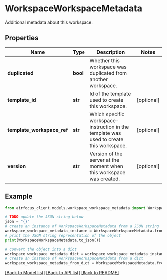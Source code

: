 # WorkspaceWorkspaceMetadata

Additional metadata about this workspace.

## Properties

Name | Type | Description | Notes
------------ | ------------- | ------------- | -------------
**duplicated** | **bool** | Whether this workspace was duplicated from another workspace. | 
**template_id** | **str** | Id of the template used to create this workspace. | [optional] 
**template_workspace_ref** | **str** | Which specific workspace-instruction in the template was used to create this workspace. | [optional] 
**version** | **str** | Version of the server at the moment when this workspace was created. | [optional] 

## Example

```python
from airfocus_client.models.workspace_workspace_metadata import WorkspaceWorkspaceMetadata

# TODO update the JSON string below
json = "{}"
# create an instance of WorkspaceWorkspaceMetadata from a JSON string
workspace_workspace_metadata_instance = WorkspaceWorkspaceMetadata.from_json(json)
# print the JSON string representation of the object
print(WorkspaceWorkspaceMetadata.to_json())

# convert the object into a dict
workspace_workspace_metadata_dict = workspace_workspace_metadata_instance.to_dict()
# create an instance of WorkspaceWorkspaceMetadata from a dict
workspace_workspace_metadata_from_dict = WorkspaceWorkspaceMetadata.from_dict(workspace_workspace_metadata_dict)
```
[[Back to Model list]](../README.md#documentation-for-models) [[Back to API list]](../README.md#documentation-for-api-endpoints) [[Back to README]](../README.md)


